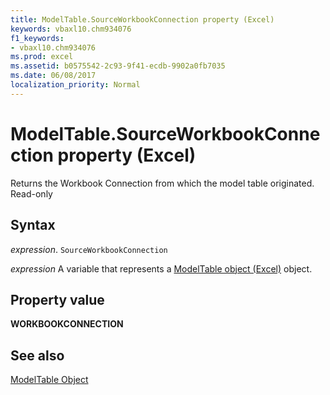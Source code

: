 ```yaml
---
title: ModelTable.SourceWorkbookConnection property (Excel)
keywords: vbaxl10.chm934076
f1_keywords:
- vbaxl10.chm934076
ms.prod: excel
ms.assetid: b0575542-2c93-9f41-ecdb-9902a0fb7035
ms.date: 06/08/2017
localization_priority: Normal
---
```



# ModelTable.SourceWorkbookConnection property (Excel)

Returns the Workbook Connection from which the model table originated. Read-only 


## Syntax

_expression_. `SourceWorkbookConnection`

_expression_ A variable that represents a [ModelTable object (Excel)](Excel.modeltable.md) object.


## Property value

 **WORKBOOKCONNECTION**


## See also



[ModelTable Object](Excel.modeltable.md)

